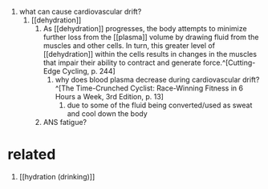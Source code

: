 1. what can cause cardiovascular drift?
	1. [[dehydration]]
		1. As [[dehydration]] progresses, the body attempts to minimize further loss from the [[plasma]] volume by drawing fluid from the muscles and other cells. In turn, this greater level of [[dehydration]] within the cells results in changes in the muscles that impair their ability to contract and generate force.^[Cutting-Edge Cycling, p. 244]
			1. why does blood plasma decrease during cardiovascular drift?^[The Time-Crunched Cyclist: Race-Winning Fitness in 6 Hours a Week, 3rd Edition, p. 13]
				1. due to some of the fluid being converted/used as sweat and cool down the body
		3. ANS fatigue?

# related
1. [[hydration (drinking)]]